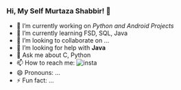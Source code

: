 ### Hi, My Self Murtaza Shabbir! 👋

<!--
**murtazashabbir53/murtazashabbir53** is a ✨ _special_ ✨ repository because its `README.md` (this file) appears on your GitHub profile.  

Here are some ideas to get you started: -->

- 🔭 I’m currently working on *Python and Android Projects*
- 🌱 I’m currently learning FSD, SQL, Java
- 👯 I’m looking to collaborate on ...
- 🤔 I’m looking for help with **Java** 
- 💬 Ask me about C, Python
- 📫 How to reach me: ![insta](https://user-images.githubusercontent.com/60929735/94777770-a4a90f80-03e1-11eb-8d65-4d28caee6d51.jpg)
- 😄 Pronouns: ...
- ⚡ Fun fact: ...

